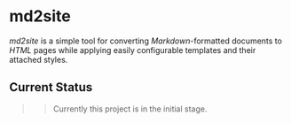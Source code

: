 # md2site

*md2site* is a simple tool for converting *Markdown*-formatted documents to *HTML* pages while applying easily configurable templates and their attached styles.


## Current Status

>> Currently this project is in the initial stage.
